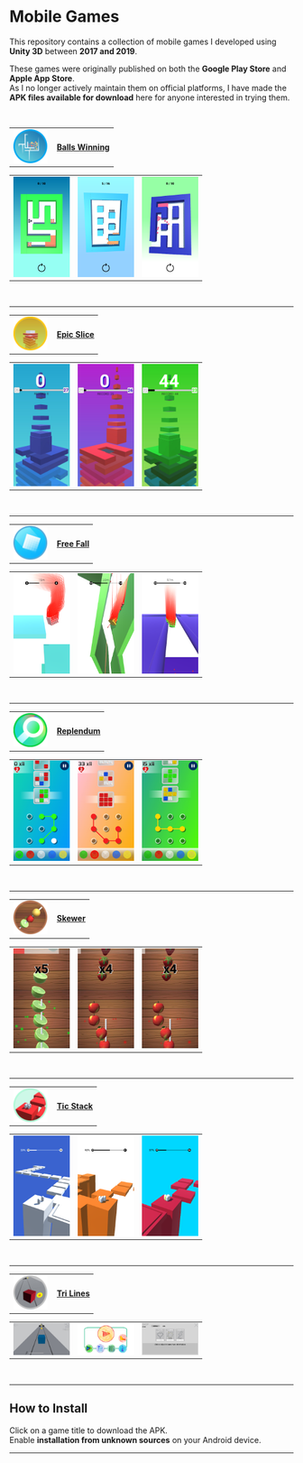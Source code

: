 # Mobile Games

This repository contains a collection of mobile games I developed using **Unity 3D** between **2017 and 2019**.

These games were originally published on both the **Google Play Store** and **Apple App Store**.  
As I no longer actively maintain them on official platforms, I have made the **APK files available for download** here for anyone interested in trying them.


<br>

<!-- Balls Winning -->
<table>
  <tr>
    <td><img src="images/icons/ballswinning.png" width="60"/></td>
    <td style="padding-left: 10px;"><a href="apks/ballswinning.apk"><strong>Balls Winning</strong></a></td>
  </tr>
</table>
<table>
  <tr>
    <td><a href="images/screen/ballswinning/1.png"><img src="images/screen/ballswinning/1.png" width="100"/></a></td>
    <td><a href="images/screen/ballswinning/2.png"><img src="images/screen/ballswinning/2.png" width="100"/></a></td>
    <td><a href="images/screen/ballswinning/3.png"><img src="images/screen/ballswinning/3.png" width="100"/></a></td>
  </tr>
</table>
<br>

---

<!-- Epic Slice -->
<table>
  <tr>
    <td><img src="images/icons/epicslice.png" width="60"/></td>
    <td style="padding-left: 10px;"><a href="apks/epicslice.apk"><strong>Epic Slice</strong></a></td>
  </tr>
</table>
<table>
  <tr>
    <td><a href="images/screen/epicslice/1.png"><img src="images/screen/epicslice/1.png" width="100"/></a></td>
    <td><a href="images/screen/epicslice/2.png"><img src="images/screen/epicslice/2.png" width="100"/></a></td>
    <td><a href="images/screen/epicslice/3.png"><img src="images/screen/epicslice/3.png" width="100"/></a></td>
  </tr>
</table>
<br>

---

<!-- Free Fall -->
<table>
  <tr>
    <td><img src="images/icons/frefall.png" width="60"/></td>
    <td style="padding-left: 10px;"><a href="apks/frefall.apk"><strong>Free Fall</strong></a></td>
  </tr>
</table>
<table>
  <tr>
    <td><a href="images/screen/frefall/1.png"><img src="images/screen/frefall/1.png" width="100"/></a></td>
    <td><a href="images/screen/frefall/2.png"><img src="images/screen/frefall/2.png" width="100"/></a></td>
    <td><a href="images/screen/frefall/3.png"><img src="images/screen/frefall/3.png" width="100"/></a></td>
  </tr>
</table>
<br>

---

<!-- Replendum -->
<table>
  <tr>
    <td><img src="images/icons/replendum.png" width="60"/></td>
    <td style="padding-left: 10px;"><a href="apks/replendum.apk"><strong>Replendum</strong></a></td>
  </tr>
</table>
<table>
  <tr>
    <td><a href="images/screen/replendum/1.png"><img src="images/screen/replendum/1.png" width="100"/></a></td>
    <td><a href="images/screen/replendum/2.png"><img src="images/screen/replendum/2.png" width="100"/></a></td>
    <td><a href="images/screen/replendum/3.png"><img src="images/screen/replendum/3.png" width="100"/></a></td>
  </tr>
</table>
<br>

---

<!-- Skewer -->
<table>
  <tr>
    <td><img src="images/icons/skewer.png" width="60"/></td>
    <td style="padding-left: 10px;"><a href="apks/skewer.apk"><strong>Skewer</strong></a></td>
  </tr>
</table>
<table>
  <tr>
    <td><a href="images/screen/skewer/1.png"><img src="images/screen/skewer/1.png" width="100"/></a></td>
    <td><a href="images/screen/skewer/2.png"><img src="images/screen/skewer/2.png" width="100"/></a></td>
    <td><a href="images/screen/skewer/3.png"><img src="images/screen/skewer/3.png" width="100"/></a></td>
  </tr>
</table>
<br>

---

<!-- Tic Stack -->
<table>
  <tr>
    <td><img src="images/icons/ticstack.png" width="60"/></td>
    <td style="padding-left: 10px;"><a href="apks/ticstack.apk"><strong>Tic Stack</strong></a></td>
  </tr>
</table>
<table>
  <tr>
    <td><a href="images/screen/ticstack/1.png"><img src="images/screen/ticstack/1.png" width="100"/></a></td>
    <td><a href="images/screen/ticstack/2.png"><img src="images/screen/ticstack/2.png" width="100"/></a></td>
    <td><a href="images/screen/ticstack/3.png"><img src="images/screen/ticstack/3.png" width="100"/></a></td>
  </tr>
</table>
<br>

---

<!-- Tri Lines -->
<table>
  <tr>
    <td><img src="images/icons/trilines.png" width="60"/></td>
    <td style="padding-left: 10px;"><a href="apks/trilines.apk"><strong>Tri Lines</strong></a></td>
  </tr>
</table>
<table>
  <tr>
    <td><a href="images/screen/trilines/1.png"><img src="images/screen/trilines/1.png" width="100"/></a></td>
    <td><a href="images/screen/trilines/2.png"><img src="images/screen/trilines/2.png" width="100"/></a></td>
    <td><a href="images/screen/trilines/3.png"><img src="images/screen/trilines/3.png" width="100"/></a></td>
  </tr>
</table>
<br>

---

## How to Install

Click on a game title to download the APK.  
Enable **installation from unknown sources** on your Android device.

---
